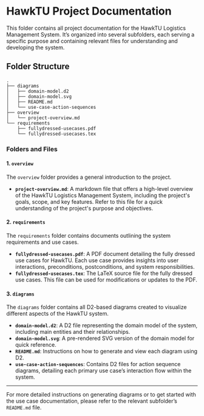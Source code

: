 # HawkTU Project Documentation

This folder contains all project documentation for the HawkTU Logistics Management System. It’s organized into several subfolders, each serving a specific purpose and containing relevant files for understanding and developing the system.

## Folder Structure

```
.
├── diagrams
│   ├── domain-model.d2
│   ├── domain-model.svg
│   ├── README.md
│   └── use-case-action-sequences
├── overview
│   └── project-overview.md
└── requirements
    ├── fullydressed-usecases.pdf
    └── fullydressed-usecases.tex
```

### Folders and Files

#### 1. `overview`
The `overview` folder provides a general introduction to the project.

- **`project-overview.md`**: A markdown file that offers a high-level overview of the HawkTU Logistics Management System, including the project's goals, scope, and key features. Refer to this file for a quick understanding of the project's purpose and objectives.

#### 2. `requirements`
The `requirements` folder contains documents outlining the system requirements and use cases.

- **`fullydressed-usecases.pdf`**: A PDF document detailing the fully dressed use cases for HawkTU. Each use case provides insights into user interactions, preconditions, postconditions, and system responsibilities.
- **`fullydressed-usecases.tex`**: The LaTeX source file for the fully dressed use cases. This file can be used for modifications or updates to the PDF.

#### 3. `diagrams`
The `diagrams` folder contains all D2-based diagrams created to visualize different aspects of the HawkTU system. 

- **`domain-model.d2`**: A D2 file representing the domain model of the system, including main entities and their relationships.
- **`domain-model.svg`**: A pre-rendered SVG version of the domain model for quick reference.
- **`README.md`**: Instructions on how to generate and view each diagram using D2.
- **`use-case-action-sequences`**: Contains D2 files for action sequence diagrams, detailing each primary use case’s interaction flow within the system.

---

For more detailed instructions on generating diagrams or to get started with the use case documentation, please refer to the relevant subfolder’s `README.md` file.
``` 